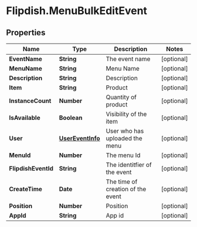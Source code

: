 # Flipdish.MenuBulkEditEvent

## Properties
Name | Type | Description | Notes
------------ | ------------- | ------------- | -------------
**EventName** | **String** | The event name | [optional] 
**MenuName** | **String** | Menu Name | [optional] 
**Description** | **String** | Description | [optional] 
**Item** | **String** | Product | [optional] 
**InstanceCount** | **Number** | Quantity of product | [optional] 
**IsAvailable** | **Boolean** | Visibility of the item | [optional] 
**User** | [**UserEventInfo**](UserEventInfo.md) | User who has uploaded the menu | [optional] 
**MenuId** | **Number** | The menu Id | [optional] 
**FlipdishEventId** | **String** | The identitfier of the event | [optional] 
**CreateTime** | **Date** | The time of creation of the event | [optional] 
**Position** | **Number** | Position | [optional] 
**AppId** | **String** | App id | [optional] 


